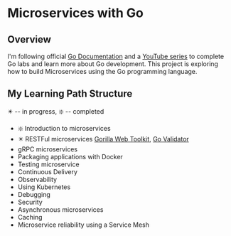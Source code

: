 # Microservices with Go

## Overview
I'm following official [Go Documentation](https://go.dev/doc/) and a [YouTube series](https://youtube.com/playlist?list=PLmD8u-IFdreyh6EUfevBcbiuCKzFk0EW_&si=jM48arwPfZ4S1nfe) to complete Go labs and learn more about Go development.
This project is exploring how to build Microservices using the Go programming language.

## My Learning Path Structure
✴️ -- in progress, ❇️ -- completed
* ❇️ Introduction to microservices
* ✴️ RESTFul microservices [Gorilla Web Toolkit](https://gorilla.github.io/), [Go Validator](https://pkg.go.dev/github.com/go-playground/validator/v10#section-readme)
* gRPC microservices
* Packaging applications with Docker
* Testing microservice
* Continuous Delivery
* Observability
* Using Kubernetes
* Debugging
* Security
* Asynchronous microservices
* Caching
* Microservice reliability using a Service Mesh
